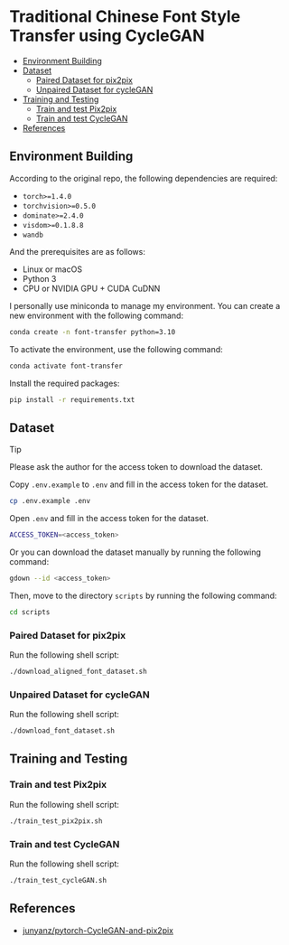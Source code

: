 # Traditional Chinese Font Style Transfer using CycleGAN

- [Environment Building](#environment-building)
- [Dataset](#dataset)
  - [Paired Dataset for pix2pix](#paired-dataset-for-pix2pix)
  - [Unpaired Dataset for cycleGAN](#unpaired-dataset-for-cyclegan)
- [Training and Testing](#training-and-testing)
  - [Train and test Pix2pix](#train-and-test-pix2pix)
  - [Train and test CycleGAN](#train-and-test-cyclegan)
- [References](#references)

## Environment Building

According to the original repo, the following dependencies are required:

- `torch>=1.4.0`
- `torchvision>=0.5.0`
- `dominate>=2.4.0`
- `visdom>=0.1.8.8`
- `wandb`

And the prerequisites are as follows:

- Linux or macOS
- Python 3
- CPU or NVIDIA GPU + CUDA CuDNN

I personally use miniconda to manage my environment. You can create a new environment with the following command:

```bash
conda create -n font-transfer python=3.10
```

To activate the environment, use the following command:

```bash
conda activate font-transfer
```

Install the required packages:

```bash
pip install -r requirements.txt
```

## Dataset

> [!TIP]
> Please ask the author for the access token to download the dataset.

Copy `.env.example` to `.env` and fill in the access token for the dataset.

```bash
cp .env.example .env
```

Open `.env` and fill in the access token for the dataset.

```bash
ACCESS_TOKEN=<access_token>
```

Or you can download the dataset manually by running the following command:

```bash
gdown --id <access_token>
```

Then, move to the directory `scripts` by running the following command:

```bash
cd scripts
```

### Paired Dataset for pix2pix

Run the following shell script:

```bash
./download_aligned_font_dataset.sh
```

### Unpaired Dataset for cycleGAN

Run the following shell script:

```bash
./download_font_dataset.sh
```

## Training and Testing

### Train and test Pix2pix

Run the following shell script:

```bash
./train_test_pix2pix.sh
```

### Train and test CycleGAN

Run the following shell script:

```bash
./train_test_cycleGAN.sh
```

## References

- [junyanz/pytorch-CycleGAN-and-pix2pix](https://github.com/junyanz/pytorch-CycleGAN-and-pix2pix)